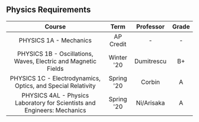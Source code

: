 ## Physics Requirements

|                            Course                            |    Term    | Professor  | Grade |
| :----------------------------------------------------------: | :--------: | :--------: | :---: |
|                    PHYSICS 1A - Mechanics                    | AP Credit  |     -      |   -   |
| PHYSICS 1B - Oscillations, Waves, Electric and Magnetic Fields | Winter '20 | Dumitrescu |  B+   |
| PHYSICS 1C - Electrodynamics, Optics, and Special Relativity | Spring '20 |   Corbin   |   A   |
| PHYSICS 4AL - Physics Laboratory for Scientists and Engineers: Mechanics | Spring '20 | Ni/Arisaka |   A   |